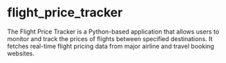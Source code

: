 # flight_price_tracker
The Flight Price Tracker is a Python-based application that allows users to monitor and track the prices of flights between specified destinations. It fetches real-time flight pricing data from major airline and travel booking websites.

